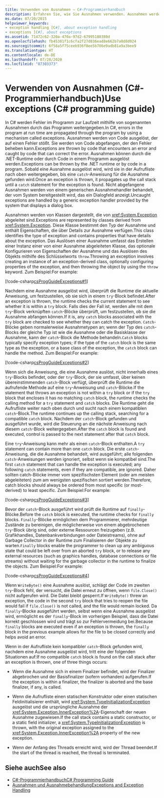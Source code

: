 ```yaml
---
title: Verwenden von Ausnahmen – C#-Programmierhandbuch
description: Erfahren Sie, wie Sie Ausnahmen verwenden. Ausnahmen werden von Code ausgelöst, der auf einen Fehler stößt, und von Code abgefangen, der den Fehler behebt.
ms.date: 07/20/2015
helpviewer_keywords:
- exception handling [C#], about exception handling
- exceptions [C#], about exceptions
ms.assetid: 71472c62-320a-470a-97d2-67995180389d
ms.openlocfilehash: fb45381f1c6cfa2f27d036ead8e662b7a0d8d924
ms.sourcegitcommit: 6f58a5f75ceeb936f8ee5b786e9adb81a9a3bee9
ms.translationtype: HT
ms.contentlocale: de-DE
ms.lasthandoff: 07/28/2020
ms.locfileid: "87303373"
---
```

# <a name="use-exceptions-c-programming-guide"></a><span data-ttu-id="e8220-104">Verwenden von Ausnahmen (C#-Programmierhandbuch)</span><span class="sxs-lookup"><span data-stu-id="e8220-104">Use exceptions (C# programming guide)</span></span>

<span data-ttu-id="e8220-105">In C# werden Fehler im Programm zur Laufzeit mithilfe von sogenannten Ausnahmen durch das Programm weitergegeben.</span><span class="sxs-lookup"><span data-stu-id="e8220-105">In C#, errors in the program at run time are propagated through the program by using a mechanism called exceptions.</span></span> <span data-ttu-id="e8220-106">Ausnahmen werden von Code ausgelöst, der auf einen Fehler stößt. Sie werden von Code abgefangen, der den Fehler beheben kann.</span><span class="sxs-lookup"><span data-stu-id="e8220-106">Exceptions are thrown by code that encounters an error and caught by code that can correct the error.</span></span> <span data-ttu-id="e8220-107">Ausnahmen können durch die .NET-Runtime oder durch Code in einem Programm ausgelöst werden.</span><span class="sxs-lookup"><span data-stu-id="e8220-107">Exceptions can be thrown by the .NET runtime or by code in a program.</span></span> <span data-ttu-id="e8220-108">Sobald eine Ausnahme ausgelöst wird, wird sie in der Aufrufliste nach oben weitergegeben, bis eine `catch`-Anweisung für die Ausnahme gefunden wird.</span><span class="sxs-lookup"><span data-stu-id="e8220-108">Once an exception is thrown, it propagates up the call stack until a `catch` statement for the exception is found.</span></span> <span data-ttu-id="e8220-109">Nicht abgefangene Ausnahmen werden von einem generischen Ausnahmehandler behandelt, der vom System bereitgestellt wird, das ein Dialogfeld anzeigt.</span><span class="sxs-lookup"><span data-stu-id="e8220-109">Uncaught exceptions are handled by a generic exception handler provided by the system that displays a dialog box.</span></span>  
  
 <span data-ttu-id="e8220-110">Ausnahmen werden von Klassen dargestellt, die von <xref:System.Exception> abgeleitet sind.</span><span class="sxs-lookup"><span data-stu-id="e8220-110">Exceptions are represented by classes derived from <xref:System.Exception>.</span></span> <span data-ttu-id="e8220-111">Diese Klasse bestimmt den Typ der Ausnahme und enthält Eigenschaften, die über Details zur Ausnahme verfügen.</span><span class="sxs-lookup"><span data-stu-id="e8220-111">This class identifies the type of exception and contains properties that have details about the exception.</span></span> <span data-ttu-id="e8220-112">Das Auslösen einer Ausnahme umfasst das Erstellen einer Instanz einer von einer Ausnahme abgeleiteten Klasse, das optionale Konfigurieren von Eigenschaften der Ausnahme und das Auslösen des Objekts mithilfe des Schlüsselworts `throw`.</span><span class="sxs-lookup"><span data-stu-id="e8220-112">Throwing an exception involves creating an instance of an exception-derived class, optionally configuring properties of the exception, and then throwing the object by using the `throw` keyword.</span></span> <span data-ttu-id="e8220-113">Zum Beispiel:</span><span class="sxs-lookup"><span data-stu-id="e8220-113">For example:</span></span>  
  
 [!code-csharp[csProgGuideExceptions#1](~/samples/snippets/csharp/VS_Snippets_VBCSharp/csProgGuideExceptions/CS/Exceptions.cs#1)]  
  
 <span data-ttu-id="e8220-114">Nachdem eine Ausnahme ausgelöst wird, überprüft die Runtime die aktuelle Anweisung, um festzustellen, ob sie sich in einem `try`-Block befindet.</span><span class="sxs-lookup"><span data-stu-id="e8220-114">After an exception is thrown, the runtime checks the current statement to see whether it is within a `try` block.</span></span> <span data-ttu-id="e8220-115">Falls dies der Fall ist, werden alle mit dem `try`-Block verknüpften `catch`-Blöcke überprüft, um festzustellen, ob sie die Ausnahme abfangen können.</span><span class="sxs-lookup"><span data-stu-id="e8220-115">If it is, any `catch` blocks associated with the `try` block are checked to see whether they can catch the exception.</span></span> <span data-ttu-id="e8220-116">`Catch`-Blöcke geben normalerweise Ausnahmetypen an; wenn der Typ des `catch`-Blocks der gleiche Typ ist wie die Ausnahme oder die Basisklasse der Ausnahme, kann der `catch`-Block die Methode behandeln.</span><span class="sxs-lookup"><span data-stu-id="e8220-116">`Catch` blocks typically specify exception types; if the type of the `catch` block is the same type as the exception, or a base class of the exception, the `catch` block can handle the method.</span></span> <span data-ttu-id="e8220-117">Zum Beispiel:</span><span class="sxs-lookup"><span data-stu-id="e8220-117">For example:</span></span>  
  
 [!code-csharp[csProgGuideExceptions#2](~/samples/snippets/csharp/VS_Snippets_VBCSharp/csProgGuideExceptions/CS/Exceptions.cs#2)]  
  
 <span data-ttu-id="e8220-118">Wenn sich die Anweisung, die eine Ausnahme auslöst, nicht innerhalb eines `try`-Blocks befindet, oder der `try`-Block, der sie umfasst, über keinen übereinstimmenden `catch`-Block verfügt, überprüft die Runtime die aufrufende Methode auf eine `try`-Anweisung und `catch`-Blöcke.</span><span class="sxs-lookup"><span data-stu-id="e8220-118">If the statement that throws an exception is not within a `try` block or if the `try` block that encloses it has no matching `catch` block, the runtime checks the calling method for a `try` statement and `catch` blocks.</span></span> <span data-ttu-id="e8220-119">Die Runtime geht die Aufrufliste weiter nach oben durch und sucht nach einem kompatiblen `catch`-Block.</span><span class="sxs-lookup"><span data-stu-id="e8220-119">The runtime continues up the calling stack, searching for a compatible `catch` block.</span></span> <span data-ttu-id="e8220-120">Nachdem der `catch`-Block gefunden und ausgeführt wurde, wird die Steuerung an die nächste Anweisung nach diesem `catch`-Block weitergegeben.</span><span class="sxs-lookup"><span data-stu-id="e8220-120">After the `catch` block is found and executed, control is passed to the next statement after that `catch` block.</span></span>  
  
 <span data-ttu-id="e8220-121">Eine `try`-Anweisung kann mehr als einen `catch`-Block enthalten.</span><span class="sxs-lookup"><span data-stu-id="e8220-121">A `try` statement can contain more than one `catch` block.</span></span> <span data-ttu-id="e8220-122">Die erste `catch`-Anweisung, die die Ausnahme behandelt, wird ausgeführt; alle folgenden `catch`-Anweisungen werden ignoriert, selbst wenn sie kompatibel sind.</span><span class="sxs-lookup"><span data-stu-id="e8220-122">The first `catch` statement that can handle the exception is executed; any following `catch` statements, even if they are compatible, are ignored.</span></span> <span data-ttu-id="e8220-123">Daher sollten catch-Blöcke immer vom spezifischsten Element (oder am meisten abgeleiteten) zum am wenigsten spezifischen sortiert werden.</span><span class="sxs-lookup"><span data-stu-id="e8220-123">Therefore, catch blocks should always be ordered from most specific (or most-derived) to least specific.</span></span> <span data-ttu-id="e8220-124">Zum Beispiel:</span><span class="sxs-lookup"><span data-stu-id="e8220-124">For example:</span></span>  
  
 [!code-csharp[csProgGuideExceptions#3](~/samples/snippets/csharp/VS_Snippets_VBCSharp/csProgGuideExceptions/CS/Exceptions.cs#3)]  
  
 <span data-ttu-id="e8220-125">Bevor der `catch`-Block ausgeführt wird prüft die Runtime auf `finally`-Blöcke.</span><span class="sxs-lookup"><span data-stu-id="e8220-125">Before the `catch` block is executed, the runtime checks for `finally` blocks.</span></span> <span data-ttu-id="e8220-126">`Finally`-Blöcke ermöglichen dem Programmierer, mehrdeutige Zustände zu bereinigen, die möglicherweise von einem abgebrochenen `try`-Block übrig sind, oder externe Ressourcen freizugeben (z.B. Grafikhandles, Datenbankverbindungen oder Dateistreams), ohne auf Garbage Collector in der Runtime zum Finalisieren der Objekte zu warten.</span><span class="sxs-lookup"><span data-stu-id="e8220-126">`Finally` blocks enable the programmer to clean up any ambiguous state that could be left over from an aborted `try` block, or to release any external resources (such as graphics handles, database connections or file streams) without waiting for the garbage collector in the runtime to finalize the objects.</span></span> <span data-ttu-id="e8220-127">Zum Beispiel:</span><span class="sxs-lookup"><span data-stu-id="e8220-127">For example:</span></span>  
  
 [!code-csharp[csProgGuideExceptions#4](~/samples/snippets/csharp/VS_Snippets_VBCSharp/csProgGuideExceptions/CS/Exceptions.cs#4)]  
  
 <span data-ttu-id="e8220-128">Wenn `WriteByte()` eine Ausnahme auslöst, schlägt der Code im zweiten `try`-Block fehl, der versucht, die Datei erneut zu öffnen, wenn `file.Close()` nicht aufgerufen wird. Die Datei bleibt gesperrt.</span><span class="sxs-lookup"><span data-stu-id="e8220-128">If `WriteByte()` threw an exception, the code in the second `try` block that tries to reopen the file would fail if `file.Close()` is not called, and the file would remain locked.</span></span> <span data-ttu-id="e8220-129">Da `finally`-Blocke ausgeführt werden, selbst wenn eine Ausnahme ausgelöst wird, ermöglicht es der `finally`-Block im vorherigen Beispiel, dass die Datei korrekt geschlossen wird und trägt so zur Fehlervermeidung bei.</span><span class="sxs-lookup"><span data-stu-id="e8220-129">Because `finally` blocks are executed even if an exception is thrown, the `finally` block in the previous example allows for the file to be closed correctly and helps avoid an error.</span></span>  
  
 <span data-ttu-id="e8220-130">Wenn in der Aufrufliste kein kompatibler `catch`-Block gefunden wird, nachdem eine Ausnahme ausgelöst wird, tritt eine der folgenden Situationen auf:</span><span class="sxs-lookup"><span data-stu-id="e8220-130">If no compatible `catch` block is found on the call stack after an exception is thrown, one of three things occurs:</span></span>  
  
- <span data-ttu-id="e8220-131">Wenn die Ausnahme sich in einem Finalizer befindet, wird der Finalizer abgebrochen und der Basisfinalizer (sofern vorhanden) aufgerufen.</span><span class="sxs-lookup"><span data-stu-id="e8220-131">If the exception is within a finalizer, the finalizer is aborted and the base finalizer, if any, is called.</span></span>  
  
- <span data-ttu-id="e8220-132">Wenn die Aufrufliste einen statischen Konstruktor oder einen statischen Feldinitialisierer enthält, wird <xref:System.TypeInitializationException> ausgelöst und die ursprüngliche Ausnahme der <xref:System.Exception.InnerException%2A>-Eigenschaft der neuen Ausnahme zugewiesen.</span><span class="sxs-lookup"><span data-stu-id="e8220-132">If the call stack contains a static constructor, or a static field initializer, a <xref:System.TypeInitializationException> is thrown, with the original exception assigned to the <xref:System.Exception.InnerException%2A> property of the new exception.</span></span>  
  
- <span data-ttu-id="e8220-133">Wenn der Anfang des Threads erreicht wird, wird der Thread beendet.</span><span class="sxs-lookup"><span data-stu-id="e8220-133">If the start of the thread is reached, the thread is terminated.</span></span>  
  
## <a name="see-also"></a><span data-ttu-id="e8220-134">Siehe auch</span><span class="sxs-lookup"><span data-stu-id="e8220-134">See also</span></span>

- [<span data-ttu-id="e8220-135">C#-Programmierhandbuch</span><span class="sxs-lookup"><span data-stu-id="e8220-135">C# Programming Guide</span></span>](../index.md)
- [<span data-ttu-id="e8220-136">Ausnahmen und Ausnahmebehandlung</span><span class="sxs-lookup"><span data-stu-id="e8220-136">Exceptions and Exception Handling</span></span>](./index.md)
